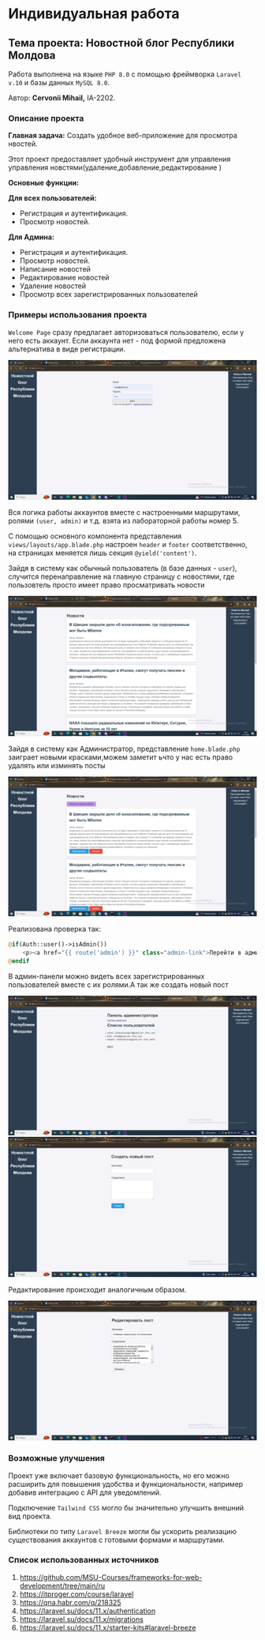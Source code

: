 # Индивидуальная работа

## Тема проекта: Новостной блог Республики Молдова

Работа выполнена на языке `PHP 8.0` с помощью фреймворка `Laravel v.10` и базы данных `MySQL 8.0`.

Автор: **Cervonii Mihail,** IA-2202.

### Описание проекта

**Главная задача:**
Создать удобное веб-приложение для просмотра нвостей.

Этот проект предоставляет удобный инструмент для управления управления новстями(удаление,добавление,редактирование )

**Основные функции:**

**Для всех пользователей:**

- Регистрация и аутентификация.
- Просмотр новостей.


**Для Админа:**

- Регистрация и аутентификация.
- Просмотр новостей.
- Написание новостей
- Редактирование новостей
- Удаление новостей
- Просмотр всех зарегистрированных пользователей

### Примеры использования проекта

`Welcome Page` сразу предлагает авторизоваться пользователю, если у него есть аккаунт. Если аккаунта нет - под формой предложена альтернатива в виде регистрации.

![Изображение](Скриншоты/welcome_page.png)

Вся логика работы аккаунтов вместе с настроенными маршрутами, ролями `(user, admin)` и т.д. взята из лабораторной работы номер 5.

С помощью основного компонента представления `views/layouts/app.blade.php` настроен `header` и `footer` соответственно, на страницах меняется лишь секция `@yield('content')`.

Зайдя в систему как обычный пользователь (в базе данных - `user`), случится перенаправление на главную страницу с новостями, где пользовтель просто имеет право просматривать новости

![Изображение](Скриншоты/user.png)


Зайдя в систему как Администратор, представление `home.blade.php` заиграет новыми красками,можем заметит ьчто у нас есть право удалять или изминять посты


![Изображение](Скриншоты/admin.png)

Реализована проверка так:

```php
@if(Auth::user()->isAdmin())
    <p><a href="{{ route('admin') }}" class="admin-link">Перейти в админ-панель </a></p>
@endif
```

В админ-панели  можно видеть всех зарегистрированных пользователей вместе с их ролями.А так же создать новый пост

![Изображение](Скриншоты/admin_panel.png)
![Изображение](Скриншоты/post.png)



Редактирование происходит аналогичным образом.

![Изображение](Скриншоты/redact.png)

### Возможные улучшения

Проект уже включает базовую функциональность, но его можно расширить для повышения удобства и функциональности, например добавив интеграцию с API для уведомлений.

Подключение `Tailwind CSS` могло бы значительно улучшить внешний вид проекта.

Библиотеки по типу `Laravel Breeze` могли бы ускорить реализацию существования аккаунтов с готовыми формами и маршрутами.


### Список использованных источников

1. https://github.com/MSU-Courses/frameworks-for-web-development/tree/main/ru
2. https://itproger.com/course/laravel
3. https://qna.habr.com/q/218325
4. https://laravel.su/docs/11.x/authentication
5. https://laravel.su/docs/11.x/migrations
6. https://laravel.su/docs/11.x/starter-kits#laravel-breeze
